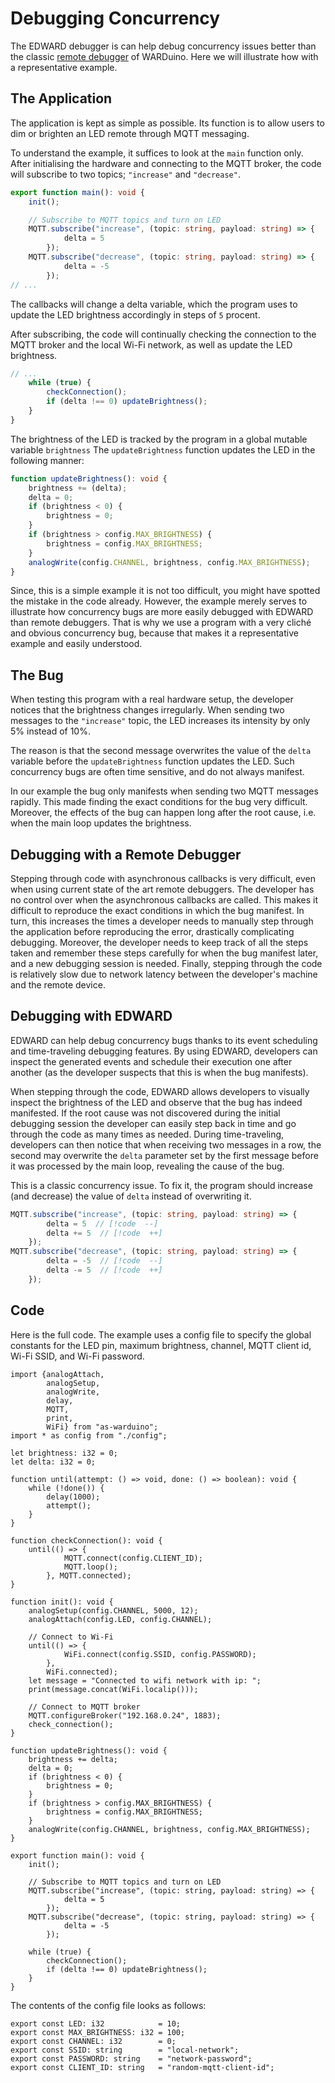# Debugging Concurrency

The EDWARD debugger is can help debug concurrency issues better than the classic [remote debugger](/reference/debugger.md) of WARDuino. Here we will illustrate how with a representative example.

## The Application

The application is kept as simple as possible. 
Its function is to allow users to dim or brighten an LED remote through MQTT messaging.

To understand the example, it suffices to look at the `main` function only.
After initialising the hardware and connecting to the MQTT broker, the code will subscribe to two topics; `"increase"` and `"decrease"`.

```ts
export function main(): void {
    init();

    // Subscribe to MQTT topics and turn on LED
    MQTT.subscribe("increase", (topic: string, payload: string) => {
            delta = 5
        });
    MQTT.subscribe("decrease", (topic: string, payload: string) => {
            delta = -5
        });
// ...
```

The callbacks will change a delta variable, which the program uses to update the LED brightness accordingly in steps of `5` procent.

After subscribing, the code will continually checking the connection to the MQTT broker and the local Wi-Fi network, as well as update the LED brightness.

```ts
// ...
    while (true) {
        checkConnection();
        if (delta !== 0) updateBrightness();
    }
}
```

The brightness of the LED is tracked by the program in a global mutable variable `brightness`
The `updateBrightness` function updates the LED in the following manner:

```ts
function updateBrightness(): void {
    brightness += (delta);
    delta = 0;
    if (brightness < 0) {
        brightness = 0;
    }
    if (brightness > config.MAX_BRIGHTNESS) {
        brightness = config.MAX_BRIGHTNESS;
    }
    analogWrite(config.CHANNEL, brightness, config.MAX_BRIGHTNESS);
}
```

Since, this is a simple example it is not too difficult, you might have spotted the mistake in the code already.
However, the example merely serves to illustrate how concurrency bugs are more easily debugged with EDWARD than remote debuggers.
That is why we use a program with a very cliché and obvious concurrency bug, because that makes it a representative example and easily understood.

## The Bug

When testing this program with a real hardware setup, the developer notices that the brightness changes irregularly.
When sending two messages to the `"increase"` topic, the LED increases its intensity by only 5% instead of 10%.

The reason is that the second message overwrites the value of the `delta` variable before the `updateBrightness` function updates the LED.
Such concurrency bugs are often time sensitive, and do not always manifest.

In our example the bug only manifests when sending two MQTT messages rapidly.
This made finding the exact conditions for the bug very difficult.
Moreover, the effects of the bug can happen long after the root cause, i.e. when the main loop updates the brightness.

## Debugging with a Remote Debugger

Stepping through code with asynchronous callbacks is very difficult, even when using current state of the art remote debuggers.
The developer has no control over when the asynchronous callbacks are called.
This makes it difficult to reproduce the exact conditions in which the bug manifest.
In turn, this increases the times a developer needs to manually step through the application before reproducing the error, drastically complicating debugging.
Moreover, the developer needs to keep track of all the steps taken and remember these steps carefully for when the bug manifest later, and a new debugging session is needed.
Finally, stepping through the code is relatively slow due to network latency between the developer's machine and the remote device.


## Debugging with EDWARD

EDWARD can help debug concurrency bugs thanks to its event scheduling and time-traveling debugging features.
By using EDWARD, developers can inspect the generated events and schedule their execution one after another (as the developer suspects that this is when the bug manifests).

When stepping through the code, EDWARD allows developers to visually inspect the brightness of the LED and observe that the bug has indeed manifested.
If the root cause was not discovered during the initial debugging session the developer can easily step back in time and go through the code as many times as needed.
During time-traveling, developers can then notice that when receiving two messages in a row, the second may overwrite the `delta` parameter set by the first message before it was processed by the main loop, revealing the cause of the bug.

This is a classic concurrency issue.
To fix it, the program should increase (and decrease) the value of `delta` instead of overwriting it.

```ts [AS]
MQTT.subscribe("increase", (topic: string, payload: string) => {
        delta = 5  // [!code  --]
        delta += 5  // [!code  ++]
    });
MQTT.subscribe("decrease", (topic: string, payload: string) => {
        delta = -5  // [!code  --]
        delta -= 5  // [!code  ++]
    });
```

## Code

Here is the full code.
The example uses a config file to specify the global constants for the LED pin, maximum brightness, channel, MQTT client id, Wi-Fi SSID, and Wi-Fi password.

```ts:line-numbers
import {analogAttach,
        analogSetup,
        analogWrite, 
        delay,
        MQTT,
        print,
        WiFi} from "as-warduino";
import * as config from "./config";

let brightness: i32 = 0;
let delta: i32 = 0;

function until(attempt: () => void, done: () => boolean): void {
    while (!done()) {
        delay(1000);
        attempt();
    }
}

function checkConnection(): void {
    until(() => {
            MQTT.connect(config.CLIENT_ID);
            MQTT.loop();
        }, MQTT.connected);
}

function init(): void {
    analogSetup(config.CHANNEL, 5000, 12);
    analogAttach(config.LED, config.CHANNEL);

    // Connect to Wi-Fi
    until(() => {
            WiFi.connect(config.SSID, config.PASSWORD);
        },
        WiFi.connected);
    let message = "Connected to wifi network with ip: ";
    print(message.concat(WiFi.localip()));

    // Connect to MQTT broker
    MQTT.configureBroker("192.168.0.24", 1883);
    check_connection();
}

function updateBrightness(): void {
    brightness += delta;
    delta = 0;
    if (brightness < 0) {
        brightness = 0;
    }
    if (brightness > config.MAX_BRIGHTNESS) {
        brightness = config.MAX_BRIGHTNESS;
    }
    analogWrite(config.CHANNEL, brightness, config.MAX_BRIGHTNESS);
}

export function main(): void {
    init();

    // Subscribe to MQTT topics and turn on LED
    MQTT.subscribe("increase", (topic: string, payload: string) => {
            delta = 5
        });
    MQTT.subscribe("decrease", (topic: string, payload: string) => {
            delta = -5
        });

    while (true) {
        checkConnection();
        if (delta !== 0) updateBrightness();
    }
}
```

The contents of the config file looks as follows:

```ts:line-numbers
export const LED: i32            = 10;
export const MAX_BRIGHTNESS: i32 = 100;
export const CHANNEL: i32        = 0;
export const SSID: string        = "local-network";
export const PASSWORD: string    = "network-password";
export const CLIENT_ID: string   = "random-mqtt-client-id";
```

